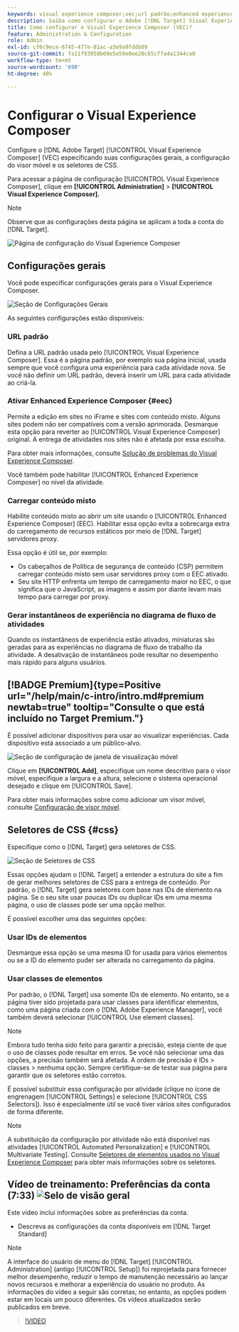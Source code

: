 ```yaml
---
keywords: visual experience composer;vec;url padrão;enhanced experience composer;eec;conteúdo misto;instantâneos da experiência;viewport móvel;css;seletores de css
description: Saiba como configurar o Adobe [!DNL Target] Visual Experience Composer (VEC) especificando suas configurações gerais, a configuração de visor móvel e os seletores de CSS.
title: Como configurar o Visual Experience Composer (VEC)?
feature: Administration & Configuration
role: Admin
exl-id: cf6c9ece-6745-477e-81ac-a3e9a9fddb09
source-git-commit: fa11f93058b69e5e59e0ee20c65cffa4a1344ca0
workflow-type: tm+mt
source-wordcount: '690'
ht-degree: 48%

---
```


# Configurar o Visual Experience Composer

Configure o [!DNL Adobe Target] [!UICONTROL Visual Experience Composer] (VEC) especificando suas configurações gerais, a configuração do visor móvel e os seletores de CSS.

Para acessar a página de configuração [!UICONTROL Visual Experience Composer], clique em **[!UICONTROL Administration]** > **[!UICONTROL Visual Experience Composer].**

>[!NOTE]
>
>Observe que as configurações desta página se aplicam a toda a conta do [!DNL Target].

![Página de configuração do Visual Experience Composer](/help/main/administrating-target/assets/vec.png)

## Configurações gerais

Você pode especificar configurações gerais para o Visual Experience Composer.

![Seção de Configurações Gerais](/help/main/administrating-target/assets/general-settings.png)

As seguintes configurações estão disponíveis:

### URL padrão

Defina a URL padrão usada pelo [!UICONTROL Visual Experience Composer]. Essa é a página padrão, por exemplo sua página inicial, usada sempre que você configura uma experiência para cada atividade nova. Se você não definir um URL padrão, deverá inserir um URL para cada atividade ao criá-la.

### Ativar Enhanced Experience Composer {#eec}

Permite a edição em sites no iFrame e sites com conteúdo misto. Alguns sites podem não ser compatíveis com a versão aprimorada. Desmarque esta opção para reverter ao [!UICONTROL Visual Experience Composer] original. A entrega de atividades nos sites não é afetada por essa escolha.

Para obter mais informações, consulte [Solução de problemas do Visual Experience Composer](/help/main/c-experiences/c-visual-experience-composer/r-troubleshoot-composer/troubleshoot-composer.md).

Você também pode habilitar [!UICONTROL Enhanced Experience Composer] no nível da atividade.

### Carregar conteúdo misto

Habilite conteúdo misto ao abrir um site usando o [!UICONTROL Enhanced Experience Composer] (EEC). Habilitar essa opção evita a sobrecarga extra do carregamento de recursos estáticos por meio de [!DNL Target] servidores proxy.

Essa opção é útil se, por exemplo:

* Os cabeçalhos de Política de segurança de conteúdo (CSP) permitem carregar conteúdo misto sem usar servidores proxy com o EEC ativado.
* Seu site HTTP enfrenta um tempo de carregamento maior no EEC, o que significa que o JavaScript, as imagens e assim por diante levam mais tempo para carregar por proxy.

### Gerar instantâneos de experiência no diagrama de fluxo de atividades

Quando os instantâneos de experiência estão ativados, miniaturas são geradas para as experiências no diagrama de fluxo de trabalho da atividade. A desativação de instantâneos pode resultar no desempenho mais rápido para alguns usuários.

## [!BADGE Premium]{type=Positive url="/help/main/c-intro/intro.md#premium newtab=true" tooltip="Consulte o que está incluído no Target Premium."}

É possível adicionar dispositivos para usar ao visualizar experiências. Cada dispositivo está associado a um público-alvo.

![Seção de configuração de janela de visualização móvel](/help/main/administrating-target/assets/mobile-viewport-configuration.png)

Clique em **[!UICONTROL Add]**, especifique um nome descritivo para o visor móvel, especifique a largura e a altura, selecione o sistema operacional desejado e clique em [!UICONTROL Save].

Para obter mais informações sobre como adicionar um visor móvel, consulte [Configuração de visor móvel](/help/main/c-experiences/c-visual-experience-composer/mobile-viewports.md).

## Seletores de CSS {#css}

Especifique como o [!DNL Target] gera seletores de CSS.

![Seção de Seletores de CSS](/help/main/administrating-target/assets/css-selectors.png)

Essas opções ajudam o [!DNL Target] a entender a estrutura do site a fim de gerar melhores seletores de CSS para a entrega de conteúdo. Por padrão, o [!DNL Target] gera seletores com base nas IDs de elemento na página. Se o seu site usar poucas IDs ou duplicar IDs em uma mesma página, o uso de classes pode ser uma opção melhor.

É possível escolher uma das seguintes opções:

### Usar IDs de elementos

Desmarque essa opção se uma mesma ID for usada para vários elementos ou se a ID do elemento puder ser alterada no carregamento da página.

### Usar classes de elementos

Por padrão, o [!DNL Target] usa somente IDs de elemento. No entanto, se a página tiver sido projetada para usar classes para identificar elementos, como uma página criada com o [!DNL Adobe Experience Manager], você também deverá selecionar [!UICONTROL Use element classes].

>[!NOTE]
>
>Embora tudo tenha sido feito para garantir a precisão, esteja ciente de que o uso de classes pode resultar em erros. Se você não selecionar uma das opções, a precisão também será afetada. A ordem de precisão é IDs > classes > nenhuma opção. Sempre certifique-se de testar sua página para garantir que os seletores estão corretos.

É possível substituir essa configuração por atividade (clique no ícone de engrenagem [!UICONTROL Settings] e selecione [!UICONTROL CSS Selectors]). Isso é especialmente útil se você tiver vários sites configurados de forma diferente.

>[!NOTE]
>
>A substituição da configuração por atividade não está disponível nas atividades [!UICONTROL Automated Personalization] e [!UICONTROL Multivariate Testing].  Consulte [Seletores de elementos usados no Visual Experience Composer](/help/main/c-experiences/c-visual-experience-composer/vec-selectors.md) para obter mais informações sobre os seletores.

## Vídeo de treinamento: Preferências da conta (7:33) ![Selo de visão geral](/help/main/assets/overview.png)

Este vídeo inclui informações sobre as preferências da conta.

* Descreva as configurações da conta disponíveis em [!DNL Target Standard]

>[!NOTE]
>
>A interface do usuário de menu do [!DNL Target] [!UICONTROL Administration] (antigo [!UICONTROL Setup]) foi reprojetada para fornecer melhor desempenho, reduzir o tempo de manutenção necessário ao lançar novos recursos e melhorar a experiência do usuário no produto. As informações do vídeo a seguir são corretas; no entanto, as opções podem estar em locais um pouco diferentes. Os vídeos atualizados serão publicados em breve.

>[!VIDEO](https://video.tv.adobe.com/v/17379)
